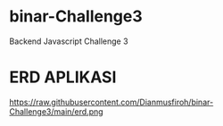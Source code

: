 # binar-Challenge3
Backend Javascript Challenge 3


# ERD APLIKASI
https://raw.githubusercontent.com/Dianmusfiroh/binar-Challenge3/main/erd.png
